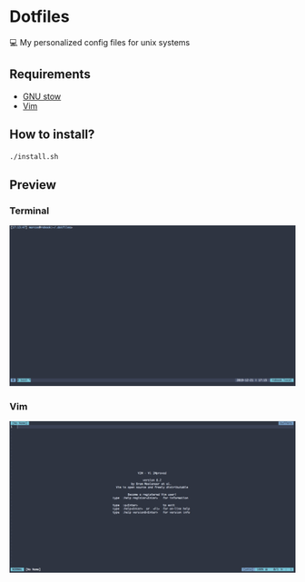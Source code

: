# Dotfiles

💻 My personalized config files for unix systems

## Requirements

- [GNU stow](https://www.gnu.org/software/stow/)
- [Vim](https://www.vim.org)

## How to install?

```bash
./install.sh
```

## Preview
### Terminal

![terminal](screenshots/terminal.png)

### Vim

![vim](https://github.com/marcos-ro/vimrc/blob/master/screenshots/vim.png)

